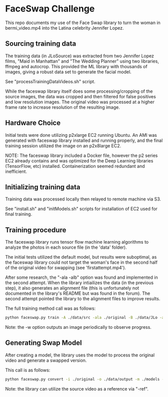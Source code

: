 # FaceSwap Challenge

This repo documents my use of the Face Swap library to turn the woman in bermi_video.mp4 into the Latina celebrity Jennifer Lopez. 

## Sourcing training data

The training data (in JLoSource) was extracted from two Jennifer Lopez films, "Maid in Manhattan" and "The Wedding Planner" using two libraries, ffmpeg and autocrop. This provided the ML library with thousands of images, giving a robust data set to generate the facial model.

See "processTrainingDataVideos.sh" script.

While the faceswap library itself does some processing/cropping of the source images, the data was cropped and then filtered for false positives and low resolution images. The original video was processed at a higher frame rate to increase resolution of the resulting image.

## Hardware Choice

Initial tests were done utilizing p2xlarge EC2 running Ubuntu. An AMI was generated with faceswap library installed and running properly, and the final training session utilized the image on an p2x8large EC2. 

NOTE: The faceswap library included a Docker file, however the p2 series EC2 already contains and was optimized for the Deep Learning libraries (TensorFlow, etc) installed. Containerization seemed redundant and inefficient. 

## Initializing training data

Training data was processed locally then relayed to remote machine via S3. 

See "install.sh" and "initModels.sh" scripts for installation of EC2 used for final training. 

## Training procedure

The faceswap library runs tensor flow machine learning algorithms to analyze the photos in each source file (in the 'data' folder).  

The initial tests utilized the default model, but results were suboptimal, as the faceswap library could not target the woman's face in the second half of the original video for swapping (see 'firstattempt.mp4').

After some research, the "-ala -alb" option was found and implemented in the second attempt. When the library intiailizes the data (in the previous step), it also generates an alignment file (this is unfortunately not documented in the library's README but was found in the forum). The second attempt pointed the library to the alignment files to improve results.

The full training method call was as follows:

```bash
python faceswap.py train -A ./data/src -ala ./original -B ./data/JLo -alb ./JLoSource/output -m ./model -t villain -w
```

Note: the -w option outputs an image periodically to observe progress. 

## Generating Swap Model

After creating a model, the library uses the model to process the original video and generate a swapped version.

This call is as follows:

```bash
python faceswap.py convert -i ./original -o ./data/output -m ./models -ref bermi_video.mp4
```

Note: the library can utilize the source video as a reference via "-ref".
